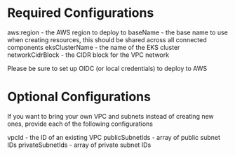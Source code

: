 # Required Configurations

aws:region - the AWS region to deploy to
baseName - the base name to use when creating resources, this should be shared across all connected components
eksClusterName - the name of the EKS cluster
networkCidrBlock - the CIDR block for the VPC network

Please be sure to set up OIDC (or local credentials) to deploy to AWS

# Optional Configurations

If you want to bring your own VPC and subnets instead of creating new ones, provide each of the following configurations

vpcId - the ID of an existing VPC
publicSubnetIds - array of public subnet IDs
privateSubnetIds - array of private subnet IDs